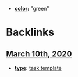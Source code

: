 - **[color](<color.md>):** "green"

# Backlinks
## [March 10th, 2020](<March 10th, 2020.md>)
- **[type](<type.md>):** [task template](<task template.md>)

